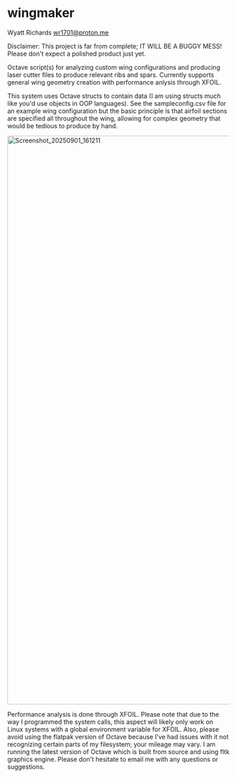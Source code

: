 # wingmaker
Wyatt Richards <wr1701@proton.me>

Disclaimer: This project is far from complete; IT WILL BE A BUGGY MESS! Please don't expect a polished product just yet.

Octave script(s) for analyzing custom wing configurations and producing laser cutter files to produce relevant ribs and spars. Currently supports general wing geometry creation with performance anlysis through XFOIL.

This system uses Octave structs to contain data (I am using structs much like you'd use objects in OOP languages). See the sampleconfig.csv file for an example wing configuration but the basic principle is that airfoil sections are specified all throughout the wing, allowing for complex geometry that would be tedious to produce by hand.


<img width="3189" height="1291" alt="Screenshot_20250901_161211" src="https://github.com/user-attachments/assets/ab128184-0660-4e88-aeb9-8c229752f2a4" />

Performance analysis is done through XFOIL. Please note that due to the way I programmed the system calls, this aspect will likely only work on Linux systems with a global environment variable for XFOIL. Also, please avoid using the flatpak version of Octave because I've had issues with it not recognizing certain parts of my filesystem; your mileage may vary. I am running the latest version of Octave which is built from source and using fltk graphics engine.
Please don't hesitate to email me with any questions or suggestions.
